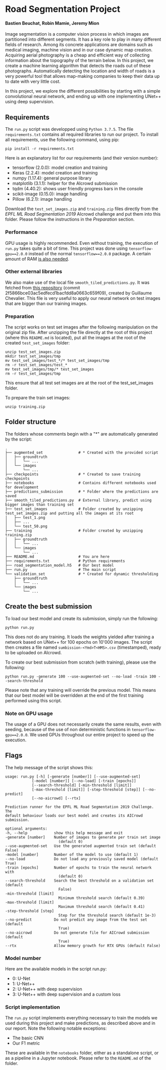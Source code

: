 # Road Segmentation Project
#### Bastien Beuchat, Robin Mamie, Jeremy Mion

Image segmentation is a computer vision process in which images are partitioned into different segments. It has a key role to play in many different fields of research. Among its concrete applications are domains such as medical imaging, machine vision and in our case dynamic map creation. Acquiring aerial photography is a cheap and efficient way of collecting information about the topography of the terrain below. In this project, we create a machine learning algorithm that detects the roads out of these photographs. Automatically detecting the location and width of roads is a very powerful tool that allows map-making companies to keep their data up to date with very little cost.

In this project, we explore the different possibilities by starting with a simple convolutional neural network, and ending up with one implementing UNet++ using deep supervision.

## Requirements

The `run.py` script was developped using `Python 3.7.5`. The file `requirements.txt` contains all required libraries to run our project. To install all requirements, use the following command, using pip:

    pip install -r requirements.txt

Here is an explanatory list for our requirements (and their version number):

- tensorflow (2.0.0): model creation and training
- Keras (2.2.4): model creation and training
- numpy (1.17.4): general purpose library
- matplotlib (3.1.1): helper for the AIcrowd submission
- tqdm (4.40.2): shows user friendly progress bars in the console
- scikit-image (0.15.0): image handling
- Pillow (6.2.1): image handling

Download the `test_set_images.zip` and `training.zip` files directly from the *EPFL ML Road Segmentation 2019* AIcrowd challenge and put them into this folder. Please follow the instructions in the *Preparation* section.

### Performance

GPU usage is highly recommended. Even without training, the execution of `run.py` takes quite a bit of time. This project was done using `tensorflow-gpu==2.0.0` instead of the normal `tensorflow==2.0.0` package. A certain amount of RAM [is also needed](https://downloadmoreram.com/).

### Other external libraries

We also make use of the local file `smooth_tiled_predictions.py`. It was fetched from [this repository](https://github.com/Vooban/Smoothly-Blend-Image-Patches) (commit 2f5866bce03ac5edfecd1bacfdd8a0663c659f09), created by Guillaume Chevalier.
This file is very useful to apply our neural network on test images that are bigger than our training images.

### Preparation

The script works on test set images after the following manipulation on the original zip file. After unzipping the file directly at the root of this project (where this `README.md` is located), put all the images at the root of the created `test_set_images` folder:

    unzip test_set_images.zip
    mkdir test_set_images/tmp
    mv test_set_images/test_*/* test_set_images/tmp
    rm -r test_set_images/test_*
    mv test_set_images/tmp/* test_set_images
    rm -r test_set_images/tmp

This ensure that all test set images are at the root of the test_set_images folder.

To prepare the train set images:

    unzip training.zip

## Folder structure

The folders whose comments begin with a "*" are automatically generated by the script:

    .
    ├── augmented_set                # * Created with the provided script
    │   ├── groundtruth
    │   │   └── ...
    │   └── images
    │       └── ...
    ├── checkpoints                  # * Created to save training checkpoints
    ├── notebooks                    # Contains different notebooks used for development
    ├── predictions_submission       # * Folder where the predictions are saved
    ├── smooth_tiled_predictions.py  # External library, predict using bigger images than training set
    ├── test_set_images              # Folder created by unzipping test_set_images.zip and putting all the images at its root
    │   ├── test_1.png
    │   ├── ...
    │   └── test_50.png
    ├── training                     # Folder created by unzipping training.zip
    │   ├── groundtruth
    │   │   └── ...
    │   └── images
    │       └── ...
    ├── README.md                    # You are here
    ├── requirements.txt             # Python requirements
    ├── road_segmentation_model.h5   # Our best model
    ├── run.py                       # The main script
    └── validation_set               # * Created for dynamic thresholding
        ├── groundtruth
        │   └── ...
        └── images
            └── ...

## Create the best submission

To load our best model and create its submission, simply run the following:

    python run.py

This does not do any training. It loads the weights yielded after training a network based on UNet++ for 100 epochs on 10'000 images. The script then creates a file named `sumbission-<Ymd>T<HMS>.csv` (timestamped), ready to be uploaded on AIcrowd.

To create our best submission from scratch (with training), please use the following:

    python run.py -generate 100 --use-augmented-set --no-load -train 100 --search-threshold

Please note that any training will override the previous model. This means that our best model will be overridden at the end of the first training performed using this script.

### Note on GPU usage

The usage of a GPU does not necessarily create the same results, even with seeding, because of the use of non deterministic functions in `tensorflow-gpu==2.0.0`. We used GPUs throughout our entire project to speed up the execution.

## Flags

The help message of the script shows this:

    usage: run.py [-h] [-generate [number]] [--use-augmented-set]
                [-model [number]] [--no-load] [-train [epochs]]
                [--search-threshold] [-min-threshold [limit]]
                [-max-threshold [limit]] [-step-threshold [step]] [--no-predict]
                [--no-aicrowd] [--rtx]

    Prediction runner for the EPFL ML Road Segmentation 2019 Challenge. The
    default behaviour loads our best model and creates its AICrowd submission.

    optional arguments:
    -h, --help            show this help message and exit
    -generate [number]    Number of images to generate per train set image
                            (default 0)
    --use-augmented-set   Use the generated augmented train set (default False)
    -model [number]       Number of the model to use (default 1)
    --no-load             Do not load any previously saved model (default True)
    -train [epochs]       Number of epochs to train the neural network with
                            (default 0)
    --search-threshold    Search the best threshold on a validation set (default
                            False)
    -min-threshold [limit]
                            Minimum threshold search (default 0.39)
    -max-threshold [limit]
                            Maximum threshold search (default 0.41)
    -step-threshold [step]
                            Step for the threshold search (default 1e-3)
    --no-predict          Do not predict any image from the test set (default
                            True)
    --no-aicrowd          Do not generate file for AICrowd submission (default
                            True)
    --rtx                 Allow memory growth for RTX GPUs (default False)


### Model number

Here are the available models in the script run.py:

- 0: U-Net
- 1: U-Net++
- 2: U-Net++ with deep supervision
- 3: U-Net++ with deep supervision and a custom loss

### Script implementation

The `run.py` script implements everything necessary to train the models we used during this project and make predictions, as described above and in our report. Note the following notable exceptions:

- The basic CNN
- Our F1 metric

These are available in the `notebooks` folder, either as a standalone script, or as a pipeline in a Jupyter notebook. Please refer to the `README.md` of the folder.
